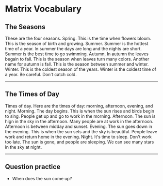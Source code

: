 # Matrix Vocabulary

## The Seasons

These are the four seasons.
Spring. This is the time when flowers bloom.
This is the season of birth and growing.
Summer. Summer is the hottest time of a year.
In summer the days are long and the nights are short.
Summer is the best time to go swimming.
Autumn, In autumn the leaves begain to fall.
This is the season when leaves turn many colors.
Another name for autumn is fall.
This is the season between summer and winter.
Winter. This is the coldest season of the years.
Winter is the coldest time of a year. Be careful. Don't catch cold.

---

## The Times of Day

Times of day. Here are the times of day: morning, afternoon, evening, and night.
Morning. The day begins.
This is when the sun rises and birds begin to sing.
People get up and go to work in the morning.
Afternoon. The sun is hign in the sky in the afternoon.
Many people are at work in the afternoon.
Afternoon is between midday and sunset.
Evening. The sun goes down in the evening.
This is when the sun sets and the sky is beautiful.
People leave work and return home in the evening.
Night. It's time to sleep. Don't work too late.
The sun is gone, and people are sleeping.
We can see many stars in the sky at night.

---

## Question practice

- When does the sun come up?

